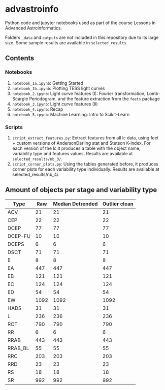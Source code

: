 # advastroinfo

Python code and jupyter notebooks used as part of the course Lessons in Advanced Astroinformatics.

Folders `_data` and `outputs` are not included in this repository due to its large size. Some sample results are available in `selected_results`.

## Contents

### Notebooks
1. `notebook_1a.ipynb`: Getting Started
2. `notebook_1b.ipynb`: Plotting TESS light curves
3. `notebook_2.ipynb`: Light curve features (I): Fourier transformation, Lomb-Scargle Periodogram, and the feature extraction from the `feets` package
4. `notebook_3.ipynb`: Light curve features (II)
5. `notebook_4.ipynb`: Recap
6. `notebook_5.ipynb`: Machine Learning: Intro to Scikit-Learn


### Scripts
1. `script_extract_features.py`: Extract features from all lc data, using feet + custom versions of AndersonDarling stat and Stetson K-index. For each version of the lc it produces a table with the object name, variability type and features values. Results are available at `selected_results/nb_3/`.
2. `script_corner_plots.py`: Using the tables generated before, it produces corner plots for each variability type individually. Results are available at selected_results/nb_4/.

## Amount of objects per stage and variability type

| Type    | Raw  | Median Detrended | Outlier clean |
|---------|------|------------------|---------------|
| ACV     | 21   | 21               | 21            |
| CEP     | 22   | 22               | 22            |
| DCEP    | 77   | 77               | 77            |
| DCEP-FU | 10   | 10               | 10            |
| DCEPS   | 6    | 6                | 6             |
| DSCT    | 71   | 71               | 71            |
| E       | 8    | 8                | 8             |
| EA      | 447  | 447              | 447           |
| EB      | 121  | 121              | 121           |
| EC      | 124  | 124              | 124           |
| ED      | 54   | 54               | 54            |
| EW      | 1092 | 1092             | 1092          |
| HADS    | 31   | 31               | 31            |
| L       | 236  | 236              | 236           |
| ROT     | 790  | 790              | 790           |
| RR      | 6    | 6                | 6             |
| RRAB    | 443  | 443              | 443           |
| RRAB_BL | 55   | 55               | 55            |
| RRC     | 203  | 203              | 203           |
| RRD     | 23   | 23               | 23            |
| RS      | 18   | 18               | 18            |
| SR      | 992  | 992              | 992           |